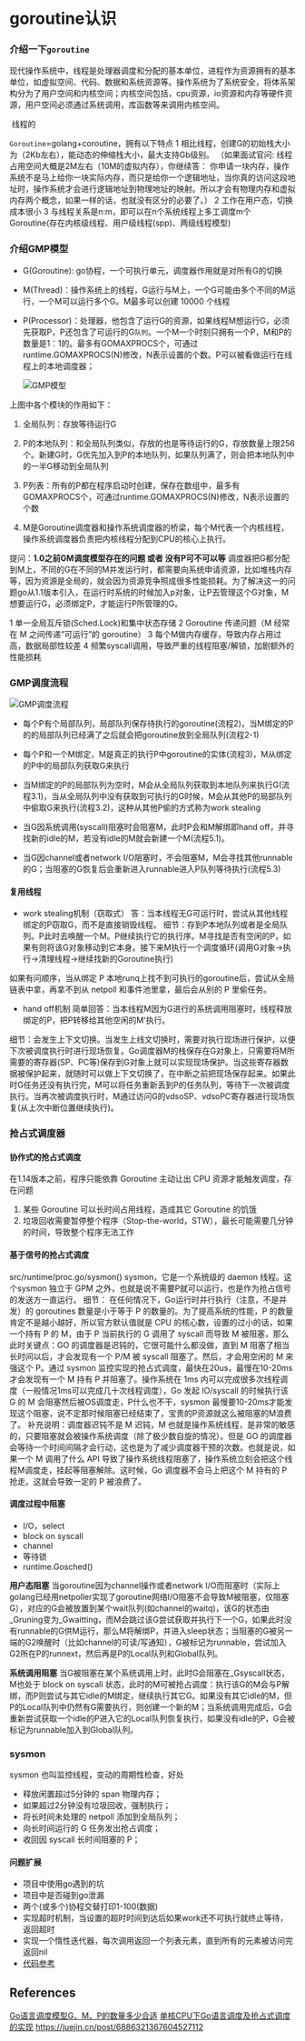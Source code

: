 # goroutine认识

### 介绍一下`goroutine`
​	现代操作系统中，线程是处理器调度和分配的基本单位，进程作为资源拥有的基本单位，如虚拟空间、代码、数据和系统资源等。操作系统为了系统安全，将体系架构分为了用户空间和内核空间；内核空间包括，cpu资源，io资源和内存等硬件资源，用户空间必须通过系统调用，库函数等来调用内核空间。

​	线程的

`Goroutine`=golang+coroutine，拥有以下特点
1 相比线程，创建G的初始栈大小为（2Kb左右），能动态的伸缩栈大小，最大支持Gb级别。 （如果面试官问: 线程占用空间大概是2M左右（10M的虚拟内存），你继续答： 你申请一块内存，操作系统不是马上给你一块实际内存，而只是给你一个逻辑地址，当你真的访问这段地址时，操作系统才会进行逻辑地址到物理地址的映射。所以才会有物理内存和虚拟内存两个概念，如果一样的话，也就没有区分的必要了。）
2 工作在用户态，切换成本很小
3 与线程关系是n:m，即可以在n个系统线程上多工调度m个Goroutine(存在内核级线程、用户级线程(spp)、两级线程模型)


### 介绍GMP模型

- G(Goroutine): go协程，一个可执行单元，调度器作用就是对所有G的切换	

- M(Thread)：操作系统上的线程，G运行与M上，一个G可能由多个不同的M运行，一个M可以运行多个G。M最多可以创建 10000 个线程

- P(Processor)：处理器，他包含了运行G的资源，如果线程M想运行G，必须先获取P，P还包含了可运行的G`队列`。一个M一个时刻只拥有一个P，M和P的数量是1：1的。最多有GOMAXPROCS个，可通过runtime.GOMAXPROCS(N)修改，N表示设置的个数。P可以被看做运行在线程上的本地调度器；

  ![GMP模型](../img/GMP.webp)

上图中各个模块的作用如下：

1. 全局队列：存放等待运行G

2. P的本地队列：和全局队列类似，存放的也是等待运行的G，存放数量上限256个。新建G时，G优先加入到P的本地队列，如果队列满了，则会把本地队列中的一半G移动到全局队列

3. P列表：所有的P都在程序启动时创建，保存在数组中，最多有GOMAXPROCS个，可通过runtime.GOMAXPROCS(N)修改，N表示设置的个数

4. M是Goroutine调度器和操作系统调度器的桥梁，每个M代表一个内核线程，操作系统调度器负责把内核线程分配到CPU的核心上执行。

提问：**1.0之前GM调度模型存在的问题 或者 没有P可不可以等** 
调度器把G都分配到M上，不同的G在不同的M并发运行时，都需要向系统申请资源，比如堆栈内存等，因为资源是全局的，就会因为资源竞争照成很多性能损耗。为了解决这一的问题go从1.1版本引入，在运行时系统的时候加入p对象，让P去管理这个G对象，M想要运行G，必须绑定P，才能运行P所管理的G。

   1 单一全局互斥锁(Sched.Lock)和集中状态存储
   2 Goroutine 传递问题（M 经常在 M 之间传递”可运行”的 goroutine）
   3 每个M做内存缓存，导致内存占用过高，数据局部性较差
   4 频繁syscall调用，导致严重的线程阻塞/解锁，加剧额外的性能损耗


### GMP调度流程
![GMP调度流程](../img/gmp_proces.image "GMP调度流程")
- 每个P有个局部队列，局部队列保存待执行的goroutine(流程2)，当M绑定的P的的局部队列已经满了之后就会把goroutine放到全局队列(流程2-1)

- 每个P和一个M绑定，M是真正的执行P中goroutine的实体(流程3)，M从绑定的P中的局部队列获取G来执行

- 当M绑定的P的局部队列为空时，M会从全局队列获取到本地队列来执行G(流程3.1)，当从全局队列中没有获取到可执行的G时候，M会从其他P的局部队列中偷取G来执行(流程3.2)，这种从其他P偷的方式称为work stealing

- 当G因系统调用(syscall)阻塞时会阻塞M，此时P会和M解绑即hand off，并寻找新的idle的M，若没有idle的M就会新建一个M(流程5.1)。

- 当G因channel或者network I/O阻塞时，不会阻塞M，M会寻找其他runnable的G；当阻塞的G恢复后会重新进入runnable进入P队列等待执行(流程5.3)


#### 复用线程

- work stealing机制（窃取式）
答：当本线程无G可运行时，尝试从其他线程绑定的P窃取G，而不是直接销毁线程。
细节：存到P本地队列或者是全局队列。P此时去唤醒一个M。P继续执行它的执行序。M寻找是否有空闲的P，如果有则将该G对象移动到它本身。接下来M执行一个调度循环(调用G对象->执行->清理线程→继续找新的Goroutine执行)

如果有问顺序，当从绑定 P 本地runq上找不到可执行的goroutine后，尝试从全局链表中拿，再拿不到从 netpoll 和事件池里拿，最后会从别的 P 里偷任务。

- hand off机制
简单回答：当本线程M因为G进行的系统调用阻塞时，线程释放绑定的P，把P转移给其他空闲的M'执行。

细节：会发生上下文切换。当发生上线文切换时，需要对执行现场进行保护，以便下次被调度执行时进行现场恢复。Go调度器M的栈保存在G对象上，只需要将M所需要的寄存器(SP、PC等)保存到G对象上就可以实现现场保护。当这些寄存器数据被保护起来，就随时可以做上下文切换了，在中断之前把现场保存起来。如果此时G任务还没有执行完，M可以将任务重新丢到P的任务队列，等待下一次被调度执行。当再次被调度执行时，M通过访问G的vdsoSP、vdsoPC寄存器进行现场恢复(从上次中断位置继续执行)。


### 抢占式调度器
#### 协作式的抢占式调度

在1.14版本之前，程序只能依靠 Goroutine 主动让出 CPU 资源才能触发调度，存在问题
1. 某些 Goroutine 可以长时间占用线程，造成其它 Goroutine 的饥饿
2. 垃圾回收需要暂停整个程序（Stop-the-world，STW），最长可能需要几分钟的时间，导致整个程序无法工作

#### 基于信号的抢占式调度
src/runtime/proc.go/sysmon() 
sysmon，它是一个系统级的 daemon 线程。这个sysmon 独立于 GPM 之外，也就是说不需要P就可以运行，也是作为抢占信号的发送方一直运行。
细节：
在任何情况下，Go运行时并行执行（注意，不是并发）的 goroutines 数量是小于等于 P 的数量的。为了提高系统的性能，P 的数量肯定不是越小越好，所以官方默认值就是 CPU 的核心数，设置的过小的话，如果一个持有 P 的 M，由于 P 当前执行的 G 调用了 syscall 而导致 M 被阻塞，那么此时关键点：GO 的调度器是迟钝的，它很可能什么都没做，直到 M 阻塞了相当长时间以后，才会发现有一个 P/M 被 syscall 阻塞了。然后，才会用空闲的 M 来强这个 P。通过 sysmon 监控实现的抢占式调度，最快在20us，最慢在10-20ms才会发现有一个 M 持有 P 并阻塞了。操作系统在 1ms 内可以完成很多次线程调度（一般情况1ms可以完成几十次线程调度），Go 发起 IO/syscall 的时候执行该 G 的 M 会阻塞然后被OS调度走，P什么也不干，sysmon 最慢要10-20ms才能发现这个阻塞，说不定那时候阻塞已经结束了，宝贵的P资源就这么被阻塞的M浪费了。
补充说明：调度器迟钝不是 M 迟钝，M 也就是操作系统线程，是非常的敏感的，只要阻塞就会被操作系统调度（除了极少数自旋的情况）。但是 GO 的调度器会等待一个时间间隔才会行动，这也是为了减少调度器干预的次数。也就是说，如果一个 M 调用了什么 API 导致了操作系统线程阻塞了，操作系统立刻会把这个线程M调度走，挂起等阻塞解除。这时候，Go 调度器不会马上把这个 M 持有的 P 抢走。这就会导致一定的 P 被浪费了。

#### 调度过程中阻塞
- I/O，select
- block on syscall
- channel
- 等待锁
- runtime.Gosched()

**用户态阻塞**
当goroutine因为channel操作或者network I/O而阻塞时（实际上golang已经用netpoller实现了goroutine网络I/O阻塞不会导致M被阻塞，仅阻塞G），对应的G会被放置到某个wait队列(如channel的waitq)，该G的状态由_Gruning变为_Gwaitting，而M会跳过该G尝试获取并执行下一个G，如果此时没有runnable的G供M运行，那么M将解绑P，并进入sleep状态；当阻塞的G被另一端的G2唤醒时（比如channel的可读/写通知），G被标记为runnable，尝试加入G2所在P的runnext，然后再是P的Local队列和Global队列。

**系统调用阻塞**
当G被阻塞在某个系统调用上时，此时G会阻塞在_Gsyscall状态，M也处于 block on syscall 状态，此时的M可被抢占调度：执行该G的M会与P解绑，而P则尝试与其它idle的M绑定，继续执行其它G。如果没有其它idle的M，但P的Local队列中仍然有G需要执行，则创建一个新的M；当系统调用完成后，G会重新尝试获取一个idle的P进入它的Local队列恢复执行，如果没有idle的P，G会被标记为runnable加入到Global队列。

### sysmon
sysmon 也叫监控线程，变动的周期性检查，好处
- 释放闲置超过5分钟的 span 物理内存；
- 如果超过2分钟没有垃圾回收，强制执行；
- 将长时间未处理的 netpoll 添加到全局队列；
- 向长时间运行的 G 任务发出抢占调度；
- 收回因 syscall 长时间阻塞的 P；


#### 问题扩展
- 项目中使用go遇到的坑
- 项目中是否碰到go泄漏
- 两个(或多个)协程交替打印1-100(数据)
- 实现超时机制，当设置的超时时间到达后如果work还不可执行就终止等待，返回超时
- 实现一个惰性迭代器，每次调用返回一个列表元素，直到所有的元素被访问完返回nil
- [代码参考](./code.md)



## References
[Go语言调度模型G、M、P的数量多少合适](https://www.jianshu.com/p/1a50330adf1b)
[单核CPU下Go语言调度及抢占式调度的实现](https://www.jianshu.com/p/9238bf572b56)
https://juejin.cn/post/6886321367604527112
